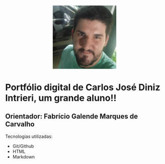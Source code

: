 <p align="center">
<img src="img-carlos.jpg" alt="Carlos José" width=40%>
</p>
<h1>Portfólio digital de Carlos José Diniz Intrieri, um grande aluno!!</h1>
<h2>Orientador: Fabrício Galende Marques de Carvalho</h2>
<div>Tecnologias utilizadas:
<ul>
<li>Git/Github</li>
<li>HTML</li>
<li>Markdown</li>
